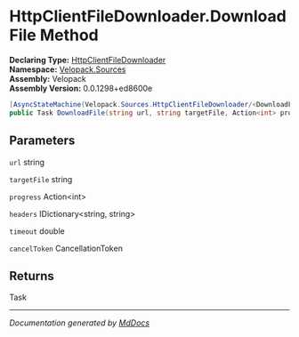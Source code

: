 ﻿<!--  
  <auto-generated>   
    The contents of this file were generated by a tool.  
    Changes to this file may be list if the file is regenerated  
  </auto-generated>   
-->

# HttpClientFileDownloader.DownloadFile Method

**Declaring Type:** [HttpClientFileDownloader](../index.md)  
**Namespace:** [Velopack.Sources](../../index.md)  
**Assembly:** Velopack  
**Assembly Version:** 0.0.1298+ed8600e

```csharp
[AsyncStateMachine(Velopack.Sources.HttpClientFileDownloader/<DownloadFile>d__2)]
public Task DownloadFile(string url, string targetFile, Action<int> progress, [Nullable(Mono.Cecil.CustomAttributeArgument[])]IDictionary<string, string> headers, double timeout, CancellationToken cancelToken = default);
```

## Parameters

`url`  string

`targetFile`  string

`progress`  Action\<int\>

`headers`  IDictionary\<string, string\>

`timeout`  double

`cancelToken`  CancellationToken

## Returns

Task

___

*Documentation generated by [MdDocs](https://github.com/ap0llo/mddocs)*
